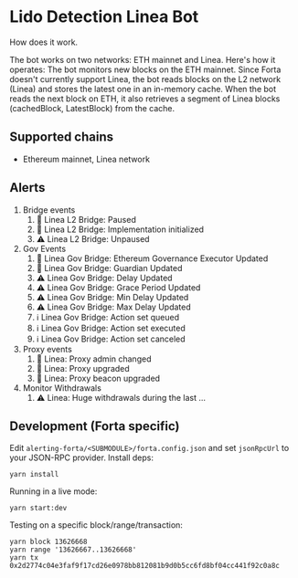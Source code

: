 # Lido Detection Linea Bot

How does it work.

The bot works on two networks: ETH mainnet and Linea.
Here's how it operates: The bot monitors new blocks on the ETH mainnet.
Since Forta doesn't currently support Linea, the bot reads blocks on the L2 network (Linea) and stores the latest one
in an in-memory cache.
When the bot reads the next block on ETH, it also retrieves a segment of Linea blocks (cachedBlock, LatestBlock) from
the cache.

## Supported chains

- Ethereum mainnet, Linea network

## Alerts

1. Bridge events
   1. 🚨 Linea L2 Bridge: Paused
   2. 🚨 Linea L2 Bridge: Implementation initialized
   3. ⚠️ Linea L2 Bridge: Unpaused
2. Gov Events
   1. 🚨 Linea Gov Bridge: Ethereum Governance Executor Updated
   2. 🚨 Linea Gov Bridge: Guardian Updated
   3. ⚠️ Linea Gov Bridge: Delay Updated
   4. ⚠️ Linea Gov Bridge: Grace Period Updated
   5. ⚠️ Linea Gov Bridge: Min Delay Updated
   6. ⚠️ Linea Gov Bridge: Max Delay Updated
   7. ℹ️ Linea Gov Bridge: Action set queued
   8. ℹ️ Linea Gov Bridge: Action set executed
   9. ℹ️ Linea Gov Bridge: Action set canceled
3. Proxy events
   1. 🚨 Linea: Proxy admin changed
   2. 🚨 Linea: Proxy upgraded
   3. 🚨 Linea: Proxy beacon upgraded
4. Monitor Withdrawals
   1. ⚠️ Linea: Huge withdrawals during the last ...

## Development (Forta specific)

Edit `alerting-forta/<SUBMODULE>/forta.config.json` and set `jsonRpcUrl` to your JSON-RPC provider. Install deps:

```
yarn install
```

Running in a live mode:

```
yarn start:dev
```

Testing on a specific block/range/transaction:

```
yarn block 13626668
yarn range '13626667..13626668'
yarn tx 0x2d2774c04e3faf9f17cd26e0978bb812081b9d0b5cc6fd8bf04cc441f92c0a8c
```
